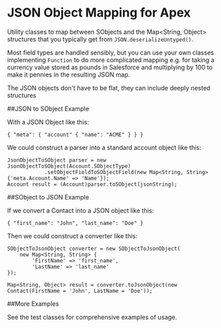 # JSON Object Mapping for Apex

Utility classes to map between SObjects and the Map<String, Object> structures that you typically get from `JSON.deserializeUntyped()`.

Most field types are handled sensibly, but you can use your own classes implementing `Function` to do more complicated mapping e.g. for taking a currency value stored as pounds in Salesforce and multiplying by 100 to make it pennies in the resulting JSON map. 

The JSON objects don't have to be flat, they can include deeply nested structures

##JSON to SObject Example

With a JSON Object like this:

    { "meta": { "account" { "name": "ACME" } } }


We could construct a parser into a standard account object like this:

    JsonObjectToSObject parser = new JsonObjectToSObject(Account.SObjectType)
                .setObjectFieldToSObjectField(new Map<String, String> {'meta.Account.Name' => 'Name'});
    Account result = (Account)parser.toSObject(jsonString);
    
##SObject to JSON Example

If we convert a Contact into a JSON object like this:

    { "first_name": "John", "last_name": "Doe" }

Then we could construct a converter like this:

    SObjectToJsonObject converter = new SObjectToJsonObject(
        new Map<String, String> {
            'FirstName' => 'first_name', 
            'LastName' => 'last_name'
    });
    
    Map<String, Object> result = converter.toJsonObject(new Contact(FirstName = 'John', LastName = 'Doe'));

##More Examples

See the test classes for comprehensive examples of usage.  